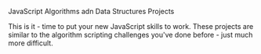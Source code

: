 JavaScript Algorithms adn Data Structures Projects

This is it - time to put your new JavaScript skills to work. These projects are similar to the algorithm scripting challenges you've done before - just much more difficult.
